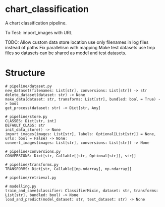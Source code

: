 # chart_classification

A chart classification pipeline.

To Test:
import_images with URL

TODO:
Allow custom data store location
use only filenames in log files instead of paths
Fix parallelism with mapping
Make test datasets use tmp files so datasets can be shared as model and test 
datasets.

# Structure
```
# pipeline/dataset.py
new_dataset(filenames: List[str], conversions: List[str]) -> str
delete_dataset(dataset: str) -> None
make_data(dataset: str, transforms: List[str], bundled: bool = True) -> bool
get_process(dataset: str) -> Dict[str, Any]

# pipeline/store.py
CLASSES: Dict[str, int]
DEFAULT_CLASS: str
init_data_store() -> None
import_images(images: List[str], labels: Optional[List[str]] = None, urls: bool = False) -> None:
convert_images(images: List[str], conversions: List[str]) -> None

# pipeline/conversions.py
CONVERSIONS: Dict[str, Callable[[str, Optional[str]], str]]

# pipeline/transforms.py
TRANSFORMS: Dict[str, Callable[[np.ndarray], np.ndarray]]

# pipeline/retrieval.py

# modelling.py
train_and_save(classifier: ClassifierMixin, dataset: str, transforms: List[str], bundled: bool) -> None
load_and_predict(model_dataset: str, test_dataset: str) -> None
```
